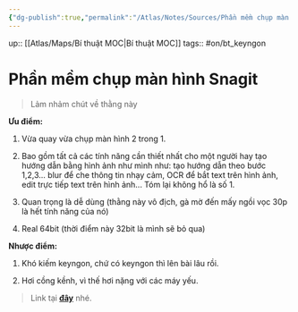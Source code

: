 ```yaml
---
{"dg-publish":true,"permalink":"/Atlas/Notes/Sources/Phần mềm chụp màn hình Snagit/","noteIcon":""}
---
```


up:: [[Atlas/Maps/Bí thuật MOC\|Bí thuật MOC]]
tags:: #on/bt_keyngon  

# Phần mềm chụp màn hình Snagit

> Lảm nhảm chút về thằng này

**Ưu điểm:**

1. Vừa quay vừa chụp màn hình 2 trong 1.
    
2. Bao gồm tất cả các tính năng cần thiết nhất cho một người hay tạo hướng dẫn bằng hình ảnh như mình như: tạo hướng dẫn theo bước 1,2,3... blur để che thông tin nhạy cảm, OCR để bắt text trên hình ảnh, edit trực tiếp text trên hình ảnh... Tóm lại không hổ là số 1.
    
3. Quan trọng là dễ dùng (thằng này vô địch, gà mờ đến mấy ngồi vọc 30p là hết tính năng của nó)
    
4. Real 64bit (thời điểm này 32bit là mình sẽ bỏ qua)


**Nhược điểm:**

1. Khó kiếm keyngon, chứ có keyngon thì lên bài lâu rồi.
    
2. Hơi cồng kềnh, vì thế hơi nặng với các máy yếu.

> Link tại [**đây**](https://justpaste.it/5cdv5?fbclid=IwAR1NyJJplwsxeHp_rtXKMqGpzrLx4bTzH8XkYS9S_buE9OsFqT4L7mIjYh4) nhé.